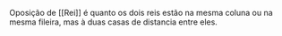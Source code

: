 Oposição de [[Rei]] é quanto os dois reis estão na mesma coluna ou na mesma fileira, mas à duas casas de distancia entre eles.